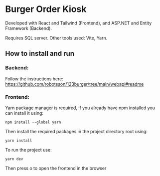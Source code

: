 # Burger Order Kiosk 

Developed with React and Tailwind (Frontend), and ASP.NET and Entity Framework (Backend).

Requires SQL server. Other tools used: Vite, Yarn.



## How to install and run 

### Backend:

Follow the instructions here: https://github.com/robotsson/123burger/tree/main/webapi#readme

### Frontend: 

Yarn package manager is required, if you already have npm installed you can install it using:

```npm install --global yarn```

Then install the required packages in the project directory root using:

```yarn install```

To run the project use:

```yarn dev``` 

Then press o to open the frontend in the browser 


